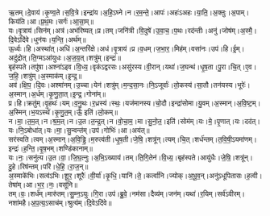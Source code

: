 

  
ऋ॒तम्।दे॒वाय॑।कृ॒ण्व॒ते।स॒वि॒त्रे।इन्द्रा॑य।अ॒हि॒ऽघ्ने।न।र॒म॒न्ते॒।आपः॑।अहः॑ऽअहः।या॒ति॒।अ॒क्तुः।अ॒पाम्।किय॑ति।आ।प्र॒थ॒मः।सर्गः॑।आ॒सा॒म्॥  
यः।वृ॒त्राय॑।सिन॑म्।अत्र॑।अभ॑रिष्यत्।प्र।तम्।जनि॑त्री।वि॒दुषे॑।उ॒वा॒च॒।प॒थः।रद॑न्तीः।अनु॑।जोष॑म्।अ॒स्मै॒।दि॒वेऽदि॑वे।धुन॑यः।य॒न्ति॒।अर्थ॑म्॥  
ऊ॒र्ध्वः।हि।अस्था॑त्।अधि॑।अ॒न्तरि॑क्षे।अध॑।वृ॒त्राय॑।प्र।व॒धम्।ज॒भा॒र॒।मिह॑म्।वसा॑नः।उप॑।हि।ई॒म्।अदु॑द्रोत्।ति॒ग्मऽआ॑युधः।अ॒ज॒य॒त्।शत्रु॑म्।इन्द्रः॑॥  
बृह॑स्पते।तपु॑षा।अश्ना॑ऽइव।वि॒ध्य॒।वृक॑ऽद्वरसः।असु॑रस्य।वी॒रान्।यथा॑।ज॒घन्थ॑।धृ॒ष॒ता।पु॒रा।चि॒त्।ए॒व।ज॒हि॒।शत्रु॑म्।अ॒स्माक॑म्।इ॒न्द्र॒॥  
अव॑।क्षि॒प॒।दि॒वः।अश्मा॑नम्।उ॒च्चा।येन॑।शत्रु॑म्।म॒न्द॒सा॒नः।नि॒ऽजूर्वाः॑।तो॒कस्य॑।सा॒तौ।तन॑यस्य।भूरेः॑।अ॒स्मान्।अ॒र्धम्।कृ॒णु॒ता॒त्।इ॒न्द्र॒।गोना॑म्॥  
प्र।हि।क्रतु॑म्।वृ॒हथः॑।यम्।व॒नु॒थः।र॒ध्रस्य॑।स्थः॒।यज॑मानस्य।चो॒दौ।इन्द्रा॑सोमा।यु॒वम्।अ॒स्मान्।अ॒वि॒ष्ट॒म्।अ॒स्मिन्।भ॒यऽस्थे॑।कृ॒णु॒त॒म्।ऊँ॒ इति॑।लो॒कम्॥  
न।मा॒।त॒म॒त्।न।श्र॒म॒त्।न।उ॒त।त॒न्द्र॒त्।न।वो॒चा॒म॒।मा।सु॒नो॒त॒।इति॑।सोम॑म्।यः।मे॒।पृ॒णात्।यः।दद॑त्।यः।नि॒ऽबोधा॑त्।यः।मा॒।सु॒न्वन्त॑म्।उप॑।गोभिः॑।आ।अय॑त्॥  
सर॑स्वति।त्वम्।अ॒स्मान्।अ॒वि॒ड्ढि॒।म॒रुत्व॑ती।धृ॒ष॒ती।जे॒षि॒।शत्रू॑न्।त्यम्।चि॒त्।शर्ध॑न्तम्।त॒वि॒षी॒ऽयमा॑णम्।इन्द्रः॑।ह॒न्ति॒।वृ॒ष॒भम्।शण्डि॑कानाम्॥  
यः।नः॒।सनु॑त्य।उ॒त।वा॒।जि॒घ॒त्नुः।अ॒भि॒ऽख्याय॑।तम्।ति॒गि॒तेन॑।वि॒ध्य॒।बृह॑स्पते।आयु॑धैः।जे॒षि॒।शत्रू॑न्।दु॒हे।रिष॑न्तम्।परि॑।धे॒हि॒।रा॒ज॒न्॥  
अ॒स्माके॑भिः।सत्व॑ऽभिः।शू॒र॒।शूरैः॑।वी॒र्या॑।कृ॒धि॒।यानि॑।ते॒।कर्त्वा॑नि।ज्योक्।अ॒भू॒व॒न्।अनु॑ऽधूपितासः।ह॒त्वी।तेषा॑म्।आ।भ॒र॒।नः॒।वसू॑नि॥  
तम्।वः॒।शर्ध॑म्।मारु॑तम्।सु॒म्न॒ऽयुः।गि॒रा।उप॑।ब्रु॒वे॒।नम॑सा।दैव्य॑म्।जन॑म्।यथा॑।र॒यिम्।सर्व॑ऽवीरम्।नशा॑महै।अ॒प॒त्य॒ऽसाच॑म्।श्रुत्य॑म्।दि॒वेऽदि॑वे॥  
